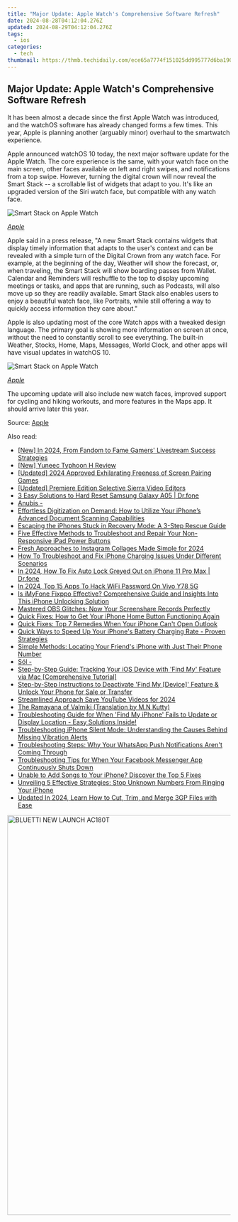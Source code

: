 ```yaml
---
title: "Major Update: Apple Watch's Comprehensive Software Refresh"
date: 2024-08-28T04:12:04.276Z
updated: 2024-08-29T04:12:04.276Z
tags:
  - ios
categories:
  - tech
thumbnail: https://thmb.techidaily.com/ece65a7774f151025dd995777d6ba1908931a5fce5214e3cee86728ea78d0703.jpg
---
```


## Major Update: Apple Watch's Comprehensive Software Refresh

It has been almost a decade since the first Apple Watch was introduced, and the watchOS software has already changed forms a few times. This year, Apple is planning another (arguably minor) overhaul to the smartwatch experience.

 Apple announced watchOS 10 today, the next major software update for the Apple Watch. The core experience is the same, with your watch face on the main screen, other faces available on left and right swipes, and notifications from a top swipe. However, turning the digital crown will now reveal the Smart Stack -- a scrollable list of widgets that adapt to you. It's like an upgraded version of the Siri watch face, but compatible with any watch face.

![Smart Stack on Apple Watch](https://static1.howtogeekimages.com/wordpress/wp-content/uploads/2023/06/Image.jpeg) 

_[Apple](https://www.apple.com/newsroom/2023/06/introducing-watchos-10-a-milestone-update-for-apple-watch/)_

 Apple said in a press release, "A new Smart Stack contains widgets that display timely information that adapts to the user's context and can be revealed with a simple turn of the Digital Crown from any watch face. For example, at the beginning of the day, Weather will show the forecast, or, when traveling, the Smart Stack will show boarding passes from Wallet. Calendar and Reminders will reshuffle to the top to display upcoming meetings or tasks, and apps that are running, such as Podcasts, will also move up so they are readily available. Smart Stack also enables users to enjoy a beautiful watch face, like Portraits, while still offering a way to quickly access information they care about."

 Apple is also updating most of the core Watch apps with a tweaked design language. The primary goal is showing more information on screen at once, without the need to constantly scroll to see everything. The built-in Weather, Stocks, Home, Maps, Messages, World Clock, and other apps will have visual updates in watchOS 10.

![Smart Stack on Apple Watch](https://static1.howtogeekimages.com/wordpress/wp-content/uploads/2023/06/Image.jpeg) 

_[Apple](https://www.apple.com/newsroom/2023/06/introducing-watchos-10-a-milestone-update-for-apple-watch/)_

 The upcoming update will also include new watch faces, improved support for cycling and hiking workouts, and more features in the Maps app. It should arrive later this year.

 Source: [Apple](https://www.apple.com/newsroom/2023/06/introducing-watchos-10-a-milestone-update-for-apple-watch/)

<ins class="adsbygoogle"
     style="display:block"
     data-ad-format="autorelaxed"
     data-ad-client="ca-pub-7571918770474297"
     data-ad-slot="1223367746"></ins>



<ins class="adsbygoogle"
     style="display:block"
     data-ad-client="ca-pub-7571918770474297"
     data-ad-slot="8358498916"
     data-ad-format="auto"
     data-full-width-responsive="true"></ins>

<span class="atpl-alsoreadstyle">Also read:</span>
<div><ul>
<li><a href="https://eaxpv-info.techidaily.com/new-in-2024-from-fandom-to-fame-gamers-livestream-success-strategies/"><u>[New] In 2024, From Fandom to Fame  Gamers' Livestream Success Strategies</u></a></li>
<li><a href="https://some-approaches.techidaily.com/new-yuneec-typhoon-h-review/"><u>[New] Yuneec Typhoon H Review</u></a></li>
<li><a href="https://screen-mirroring-recording.techidaily.com/updated-2024-approved-exhilarating-freeness-of-screen-pairing-games/"><u>[Updated] 2024 Approved  Exhilarating Freeness of Screen Pairing Games</u></a></li>
<li><a href="https://extra-guidance.techidaily.com/updated-premiere-edition-selective-sierra-video-editors/"><u>[Updated] Premiere Edition  Selective Sierra Video Editors</u></a></li>
<li><a href="https://phone-solutions.techidaily.com/3-easy-solutions-to-hard-reset-samsung-galaxy-a05-drfone-by-drfone-reset-android-reset-android/"><u>3 Easy Solutions to Hard Reset Samsung Galaxy A05 | Dr.fone</u></a></li>
<li><a href="https://os-tips.techidaily.com/anubis/"><u>Anubis -</u></a></li>
<li><a href="https://os-tips.techidaily.com/effortless-digitization-on-demand-how-to-utilize-your-iphones-advanced-document-scanning-capabilities/"><u>Effortless Digitization on Demand: How to Utilize Your iPhone’s Advanced Document Scanning Capabilities</u></a></li>
<li><a href="https://os-tips.techidaily.com/escaping-the-iphones-stuck-in-recovery-mode-a-3-step-rescue-guide/"><u>Escaping the iPhones Stuck in Recovery Mode: A 3-Step Rescue Guide</u></a></li>
<li><a href="https://os-tips.techidaily.com/five-effective-methods-to-troubleshoot-and-repair-your-non-responsive-ipad-power-buttons/"><u>Five Effective Methods to Troubleshoot and Repair Your Non-Responsive iPad Power Buttons</u></a></li>
<li><a href="https://some-techniques.techidaily.com/fresh-approaches-to-instagram-collages-made-simple-for-2024/"><u>Fresh Approaches to Instagram Collages Made Simple for 2024</u></a></li>
<li><a href="https://os-tips.techidaily.com/how-to-troubleshoot-and-fix-iphone-charging-issues-under-different-scenarios/"><u>How To Troubleshoot and Fix iPhone Charging Issues Under Different Scenarios</u></a></li>
<li><a href="https://iphone-unlock.techidaily.com/in-2024-how-to-fix-auto-lock-greyed-out-on-iphone-11-pro-max-drfone-by-drfone-ios/"><u>In 2024, How To Fix Auto Lock Greyed Out on iPhone 11 Pro Max | Dr.fone</u></a></li>
<li><a href="https://android-unlock.techidaily.com/in-2024-top-15-apps-to-hack-wifi-password-on-vivo-y78-5g-by-drfone-android/"><u>In 2024, Top 15 Apps To Hack WiFi Password On Vivo Y78 5G</u></a></li>
<li><a href="https://os-tips.techidaily.com/is-imyfone-fixppo-effective-comprehensive-guide-and-insights-into-this-iphone-unlocking-solution/"><u>Is iMyFone Fixppo Effective? Comprehensive Guide and Insights Into This iPhone Unlocking Solution</u></a></li>
<li><a href="https://win-solutions.techidaily.com/mastered-obs-glitches-now-your-screenshare-records-perfectly/"><u>Mastered OBS Glitches: Now Your Screenshare Records Perfectly</u></a></li>
<li><a href="https://os-tips.techidaily.com/quick-fixes-how-to-get-your-iphone-home-button-functioning-again/"><u>Quick Fixes: How to Get Your iPhone Home Button Functioning Again</u></a></li>
<li><a href="https://os-tips.techidaily.com/quick-fixes-top-7-remedies-when-your-iphone-cant-open-outlook/"><u>Quick Fixes: Top 7 Remedies When Your iPhone Can't Open Outlook</u></a></li>
<li><a href="https://os-tips.techidaily.com/quick-ways-to-speed-up-your-iphones-battery-charging-rate-proven-strategies/"><u>Quick Ways to Speed Up Your iPhone's Battery Charging Rate - Proven Strategies</u></a></li>
<li><a href="https://os-tips.techidaily.com/simple-methods-locating-your-friends-iphone-with-just-their-phone-number/"><u>Simple Methods: Locating Your Friend's iPhone with Just Their Phone Number</u></a></li>
<li><a href="https://os-tips.techidaily.com/sol/"><u>Sól -</u></a></li>
<li><a href="https://os-tips.techidaily.com/step-by-step-guide-tracking-your-ios-device-with-find-my-feature-via-mac-comprehensive-tutorial/"><u>Step-by-Step Guide: Tracking Your iOS Device with 'Find My' Feature via Mac [Comprehensive Tutorial]</u></a></li>
<li><a href="https://os-tips.techidaily.com/step-by-step-instructions-to-deactivate-find-my-device-feature-and-unlock-your-phone-for-sale-or-transfer/"><u>Step-by-Step Instructions to Deactivate 'Find My [Device]' Feature & Unlock Your Phone for Sale or Transfer</u></a></li>
<li><a href="https://youtube-blog.techidaily.com/mlined-approach-save-youtube-videos-for-2024/"><u>Streamlined Approach  Save YouTube Videos for 2024</u></a></li>
<li><a href="https://os-tips.techidaily.com/the-ramayana-of-valmiki-translation-by-mn-kutty/"><u>The Ramayana of Valmiki (Translation by M.N Kutty)</u></a></li>
<li><a href="https://os-tips.techidaily.com/troubleshooting-guide-for-when-find-my-iphone-fails-to-update-or-display-location-easy-solutions-inside/"><u>Troubleshooting Guide for When 'Find My iPhone' Fails to Update or Display Location - Easy Solutions Inside!</u></a></li>
<li><a href="https://os-tips.techidaily.com/troubleshooting-iphone-silent-mode-understanding-the-causes-behind-missing-vibration-alerts/"><u>Troubleshooting iPhone Silent Mode: Understanding the Causes Behind Missing Vibration Alerts</u></a></li>
<li><a href="https://os-tips.techidaily.com/troubleshooting-steps-why-your-whatsapp-push-notifications-arent-coming-through/"><u>Troubleshooting Steps: Why Your WhatsApp Push Notifications Aren't Coming Through</u></a></li>
<li><a href="https://os-tips.techidaily.com/troubleshooting-tips-for-when-your-facebook-messenger-app-continuously-shuts-down/"><u>Troubleshooting Tips for When Your Facebook Messenger App Continuously Shuts Down</u></a></li>
<li><a href="https://os-tips.techidaily.com/unable-to-add-songs-to-your-iphone-discover-the-top-5-fixes/"><u>Unable to Add Songs to Your iPhone? Discover the Top 5 Fixes</u></a></li>
<li><a href="https://os-tips.techidaily.com/unveiling-5-effective-strategies-stop-unknown-numbers-from-ringing-your-iphone/"><u>Unveiling 5 Effective Strategies: Stop Unknown Numbers From Ringing Your iPhone</u></a></li>
<li><a href="https://video-creation-software.techidaily.com/updated-in-2024-learn-how-to-cut-trim-and-merge-3gp-files-with-ease/"><u>Updated In 2024, Learn How to Cut, Trim, and Merge 3GP Files with Ease</u></a></li>
</ul></div>

<!-- affiliate ads begin -->
<a href="https://bluettide.pxf.io/c/5597632/2042332/17092" target="_top" id="2042332"><img src="//a.impactradius-go.com/display-ad/17092-2042332" border="0" alt="BLUETTI NEW LAUNCH AC180T" width="960" height="900"/></a><img height="0" width="0" src="https://imp.pxf.io/i/5597632/2042332/17092" style="position:absolute;visibility:hidden;" border="0" />
<!-- affiliate ads end -->
